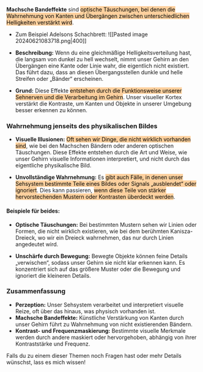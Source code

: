**Machsche Bandeffekte** sind <mark style="background: #FFB86CA6;">optische Täuschungen, bei denen die Wahrnehmung von Kanten und Übergängen zwischen unterschiedlichen Helligkeiten verstärkt wird</mark>. 
- Zum Beispiel Adelsons Schachbrett:
![[Pasted image 20240621083718.png|400]]

- **Beschreibung:** Wenn du eine gleichmäßige Helligkeitsverteilung hast, die langsam von dunkel zu hell wechselt, nimmt unser Gehirn an den Übergängen eine Kante oder Linie wahr, die eigentlich nicht existiert. Das führt dazu, dass an diesen Übergangsstellen dunkle und helle Streifen oder „Bänder“ erscheinen.
- **Grund:** Diese Effekte <mark style="background: #FFB86CA6;">entstehen durch die Funktionsweise unserer Sehnerven und die Verarbeitung im Gehirn</mark>. Unser visueller Kortex verstärkt die Kontraste, um Kanten und Objekte in unserer Umgebung besser erkennen zu können.
### Wahrnehmung jenseits des physikalischen Bildes

- **Visuelle Illusionen:** <mark style="background: #FFB86CA6;">Oft sehen wir Dinge, die nicht wirklich vorhanden sind</mark>, wie bei den Machschen Bändern oder anderen optischen Täuschungen. Diese Effekte entstehen durch die Art und Weise, wie unser Gehirn visuelle Informationen interpretiert, und nicht durch das eigentliche physikalische Bild.

- **Unvollständige Wahrnehmung:** Es <mark style="background: #FFB86CA6;">gibt auch Fälle, in denen unser Sehsystem bestimmte Teile eines Bildes oder Signals „ausblendet“ oder ignoriert</mark>. Dies kann passieren, <mark style="background: #FFB86CA6;">wenn diese Teile von stärker hervorstechenden Mustern oder Kontrasten überdeckt werden</mark>.

#### Beispiele für beides:
- **Optische Täuschungen:** Bei bestimmten Mustern sehen wir Linien oder Formen, die nicht wirklich existieren, wie bei dem berühmten Kanisza-Dreieck, wo wir ein Dreieck wahrnehmen, das nur durch Linien angedeutet wird.

- **Unschärfe durch Bewegung:** Bewegte Objekte können feine Details „verwischen“, sodass unser Gehirn sie nicht klar erkennen kann. Es konzentriert sich auf das größere Muster oder die Bewegung und ignoriert die kleineren Details.

### Zusammenfassung

- **Perzeption:** Unser Sehsystem verarbeitet und interpretiert visuelle Reize, oft über das hinaus, was physisch vorhanden ist.
- **Machsche Bandeffekte:** Künstliche Verstärkung von Kanten durch unser Gehirn führt zu Wahrnehmung von nicht existierenden Bändern.
- **Kontrast- und Frequenzmaskierung:** Bestimmte visuelle Merkmale werden durch andere maskiert oder hervorgehoben, abhängig von ihrer Kontraststärke und Frequenz.

Falls du zu einem dieser Themen noch Fragen hast oder mehr Details wünschst, lass es mich wissen!